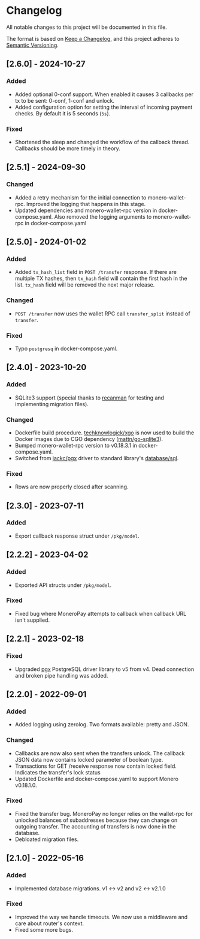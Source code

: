 # Changelog

All notable changes to this project will be documented in this file.

The format is based on [Keep a Changelog](https://keepachangelog.com/en/1.0.0/),
and this project adheres to [Semantic Versioning](https://semver.org/spec/v2.0.0.html).

## [2.6.0] - 2024-10-27
### Added
- Added optional 0-conf support. When enabled it causes 3 callbacks per tx to be sent: 0-conf, 1-conf and unlock.
- Added configuration option for setting the interval of incoming payment checks. By default it is 5 seconds (`5s`).

### Fixed
- Shortened the sleep and changed the workflow of the callback thread. Callbacks should be more timely in theory.

## [2.5.1] - 2024-09-30
### Changed
- Added a retry mechanism for the initial connection to monero-wallet-rpc. Improved the logging that happens in this stage.
- Updated dependencies and monero-wallet-rpc version in docker-compose.yaml. Also removed the logging arguments to monero-wallet-rpc in docker-compose.yaml

## [2.5.0] - 2024-01-02
### Added
- Added `tx_hash_list` field in `POST /transfer` response. If there are multiple TX hashes, then `tx_hash` field will contain the first hash in the list. `tx_hash` field will be removed the next major release.

### Changed
- `POST /transfer` now uses the wallet RPC call `transfer_split` instead of `transfer`.

### Fixed
- Typo `postgresq` in docker-compose.yaml.

## [2.4.0] - 2023-10-20
### Added
- SQLite3 support (special thanks to [recanman](http://recanman7nly4wwc5f2t2h55jnxsr7wo664o3lsydngwetvrguz4esid.onion/) for testing and implementing migration files).

### Changed
- Dockerfile build procedure. [techknowlogick/xgo](https://github.com/techknowlogick/xgo) is now used to build the Docker images due to CGO dependency ([mattn/go-sqlite3](http://mattn.github.io/go-sqlite3/)).
- Bumped monero-wallet-rpc version to v0.18.3.1 in docker-compose.yaml.
- Switched from [jackc/pgx](https://github.com/jackc/pgx) driver to standard library's [database/sql](https://pkg.go.dev/database/sql).

### Fixed
- Rows are now properly closed after scanning.

## [2.3.0] - 2023-07-11
### Added
- Export callback response struct under `/pkg/model`.

## [2.2.2] - 2023-04-02
### Added
- Exported API structs under `/pkg/model`.

### Fixed
- Fixed bug where MoneroPay attempts to callback when callback URL isn't supplied.

## [2.2.1] - 2023-02-18
### Fixed
- Upgraded [pgx](https://github.com/jackc/pgx) PostgreSQL driver library to v5 from v4. Dead connection and broken pipe handling was added.

## [2.2.0] - 2022-09-01
### Added
- Added logging using zerolog. Two formats available: pretty and JSON.

### Changed
- Callbacks are now also sent when the transfers unlock. The callback JSON data now contains locked parameter of boolean type.
- Transactions for GET /receive response now contain locked field. Indicates the transfer's lock status
- Updated Dockerfile and docker-compose.yaml to support Monero v0.18.1.0.

### Fixed
- Fixed the transfer bug. MoneroPay no longer relies on the wallet-rpc for unlocked balances of subaddresses because they can change on outgoing transfer. The accounting of transfers is now done in the database.
- Debloated migration files.

## [2.1.0] - 2022-05-16
### Added
- Implemented database migrations. v1 <-> v2 and v2 <-> v2.1.0

### Fixed
- Improved the way we handle timeouts. We now use a middleware and care about router's context.
- Fixed some more bugs.
